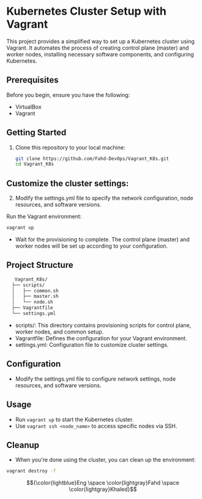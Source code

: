# Kubernetes Cluster Setup with Vagrant

This project provides a simplified way to set up a Kubernetes cluster using Vagrant. It automates the process of creating control plane (master) and worker nodes, installing necessary software components, and configuring Kubernetes.

## Prerequisites

Before you begin, ensure you have the following:

- VirtualBox
- Vagrant

## Getting Started

1. Clone this repository to your local machine:

   ```sh
   git clone https://github.com/Fahd-DevOps/Vagrant_K8s.git
   cd Vagrant_K8s
## Customize the cluster settings:

2. Modify the settings.yml file to specify the network configuration, node resources, and software versions.

Run the Vagrant environment:

   ```sh
   vagrant up
   ```
   - Wait for the provisioning to complete. The control plane (master) and worker nodes will be set up according to your configuration.
   
## Project Structure
  ```sh
     Vagrant_K8s/ 
    ├── scripts/
    │   ├── common.sh
    │   ├── master.sh
    │   └── node.sh
    ├── Vagrantfile
    └── settings.yml
  ```
  - scripts/: This directory contains provisioning scripts for control plane, worker nodes, and common setup.
  - Vagrantfile: Defines the configuration for your Vagrant environment.
  - settings.yml: Configuration file to customize cluster settings.
    
## Configuration
- Modify the settings.yml file to configure network settings, node resources, and software versions.

## Usage
- Run ``` vagrant up ``` to start the Kubernetes cluster.
- Use ``` vagrant ssh <node_name> ``` to access specific nodes via SSH.

## Cleanup
- When you're done using the cluster, you can clean up the environment:

```sh
vagrant destroy -f
```
$${\color{lightblue}Eng \space \color{lightgray}Fahd \space \color{lightgray}Khaled}$$

